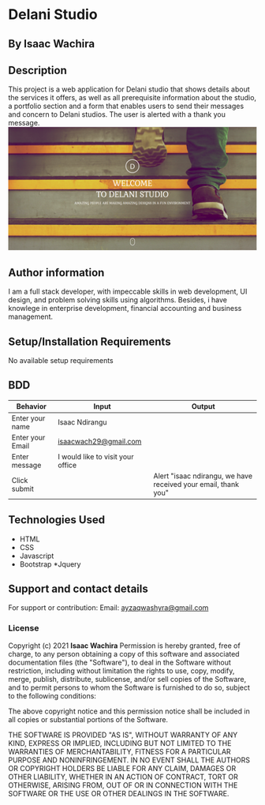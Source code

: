 # Delani Studio
## By Isaac Wachira
## Description
This project is a web application for Delani studio that shows details about the services it offers, as well as all prerequisite information about the studio, a portfolio section and a form that enables users to send their messages and concern to Delani studios. The user is alerted with a thank you message.
![Landing page photo](https://github.com/isaacwach/delani-studio/blob/master/images/delanihome.png)
## Author information
I am a full stack developer, with impeccable skills in web development, UI design, and problem solving skills using algorithms. Besides, i have knowlege in enterprise development, financial accounting and business management.
## Setup/Installation Requirements
No available setup requirements
## BDD
|Behavior|Input|Output|
|--------|-----|------|
|Enter your name|Isaac Ndirangu||
|Enter your Email|isaacwach29@gmail.com||
|Enter message|I would like to visit your office||
|Click submit||Alert "isaac ndirangu, we have received your email, thank you"


## Technologies Used
* HTML
* CSS
* Javascript
* Bootstrap
*Jquery
## Support and contact details
For support or contribution:
Email: ayzaqwashyra@gmail.com
### License
Copyright (c) 2021 **Isaac Wachira**
Permission is hereby granted, free of charge, to any person obtaining a copy
of this software and associated documentation files (the "Software"), to deal
in the Software without restriction, including without limitation the rights
to use, copy, modify, merge, publish, distribute, sublicense, and/or sell
copies of the Software, and to permit persons to whom the Software is
furnished to do so, subject to the following conditions:

The above copyright notice and this permission notice shall be included in all
copies or substantial portions of the Software.

THE SOFTWARE IS PROVIDED "AS IS", WITHOUT WARRANTY OF ANY KIND, EXPRESS OR
IMPLIED, INCLUDING BUT NOT LIMITED TO THE WARRANTIES OF MERCHANTABILITY,
FITNESS FOR A PARTICULAR PURPOSE AND NONINFRINGEMENT. IN NO EVENT SHALL THE
AUTHORS OR COPYRIGHT HOLDERS BE LIABLE FOR ANY CLAIM, DAMAGES OR OTHER
LIABILITY, WHETHER IN AN ACTION OF CONTRACT, TORT OR OTHERWISE, ARISING FROM,
OUT OF OR IN CONNECTION WITH THE SOFTWARE OR THE USE OR OTHER DEALINGS IN THE
SOFTWARE.